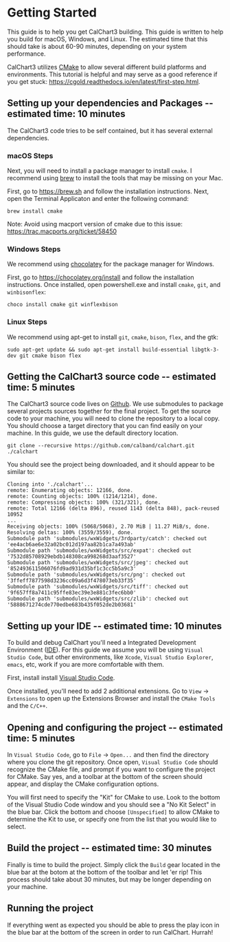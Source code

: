 # Getting Started

This guide is to help you get CalChart3 building.  This guide is written to help you build for macOS, Windows, and Linux.  The estimated time that this should take is about 60-90 minutes, depending on your system performance.

CalChart3 utilizes [CMake](https://cmake.org) to allow several different build platforms and environments.  This tutorial is helpful and may serve as a good reference if you get stuck: https://cgold.readthedocs.io/en/latest/first-step.html.

## Setting up your dependencies and Packages -- estimated time: 10 minutes

The CalChart3 code tries to be self contained, but it has several external dependencies.

### macOS Steps

Next, you will need to install a package manager to install `cmake`. I recommend using [brew](https://brew.sh) to install the tools that may be missing on your Mac.

First, go to https://brew.sh and follow the installation instructions.  Next, open the Terminal Applicaton and enter the following command:

```
brew install cmake
```

Note:
Avoid using macport version of cmake due to this issue:
https://trac.macports.org/ticket/58450

### Windows Steps

We recommend using [chocolatey](https://chocolatey.org) for the package manager for Windows.  

First, go to https://chocolatey.org/install and follow the installation instructions.  Once installed, open powershell.exe and install `cmake`, `git`, and `winbisonflex`:

```
choco install cmake git winflexbison
```

### Linux Steps

We recommend using apt-get to install `git`, `cmake`, `bison`, `flex`, and the gtk:

```
sudo apt-get update && sudo apt-get install build-essential libgtk-3-dev git cmake bison flex
```

## Getting the CalChart3 source code -- estimated time: 5 minutes

The CalChart3 source code lives on [Github](https://github.com/calband/calchart).  We use submodules to package several projects sources together for the final project.  To get the source code to your machine, you will need to clone the repository to a local copy.  You should choose a target directory that you can find easily on your machine.  In this guide, we use the default directory location.

```
git clone --recursive https://github.com/calband/calchart.git ./calchart
```

You should see the project being downloaded, and it should appear to be similar to:
```
Cloning into './calchart'...
remote: Enumerating objects: 12166, done.
remote: Counting objects: 100% (1214/1214), done.
remote: Compressing objects: 100% (321/321), done.
remote: Total 12166 (delta 896), reused 1143 (delta 848), pack-reused 10952
...
Receiving objects: 100% (5068/5068), 2.70 MiB | 11.27 MiB/s, done.
Resolving deltas: 100% (3559/3559), done.
Submodule path 'submodules/wxWidgets/3rdparty/catch': checked out 'ee4acb6ae6e32a02bc012d197aa82b1ca7a493ab'
Submodule path 'submodules/wxWidgets/src/expat': checked out '7532d85708929ebdb148308ca998268d3aaf3527'
Submodule path 'submodules/wxWidgets/src/jpeg': checked out '852493611506076fd9ad931d35bf1c3cc5b5a9c3'
Submodule path 'submodules/wxWidgets/src/png': checked out '3ffeff7877598d3236cc09a6d3f478073eb33f35'
Submodule path 'submodules/wxWidgets/src/tiff': checked out '9f657ff8a7411c95ffe83ec39e3e881c3fec6bb0'
Submodule path 'submodules/wxWidgets/src/zlib': checked out '5888671274cde770edbe683b435f052de2b03681'
```


## Setting up your IDE -- estimated time: 10 minutes

To build and debug CalChart you'll need a Integrated Development Environment ([IDE](https://en.wikipedia.org/wiki/Integrated_development_environment)).  For this guide we assume you will be using `Visual Studio Code`, but other environments, like `Xcode`, `Visual Studio Explorer`, `emacs`, etc, work if you are more comfortable with them.

First, install install [Visual Studio Code](https://code.visualstudio.com).

Once installed, you'll need to add 2 additional extensions.  Go to `View` -> `Extensions` to open up the Extensions Browser and install the `CMake Tools` and the `C/C++`.


## Opening and configuring the project -- estimated time: 5 minutes

In `Visual Studio Code`, go to `File` -> `Open...` and then find the directory where you clone the git repository.  Once open, `Visual Studio Code` should recognize the CMake file, and prompt if you want to configure the project for CMake.  Say yes, and a toolbar at the bottom of the screen should appear, and display the CMake configuration options.

You will first need to specify the "Kit" for CMake to use.  Look to the bottom of the Visual Studio Code window and you should see a "No Kit Select" in the blue bar.  Click the bottom and choose `[Unspecified]` to allow CMake to determine the Kit to use, or specify one from the list that you would like to select.

## Build the project -- estimated time: 30 minutes

Finally is time to build the project.  Simply click the `Build` gear located in the blue bar at the botom at the bottom of the toolbar and let 'er rip!  This process should take about 30 minutes, but may be longer depending on your machine.
 
## Running the project

If everything went as expected you should be able to press the play icon in the blue bar at the bottom of the screen in order to run CalChart.  Hurrah!





